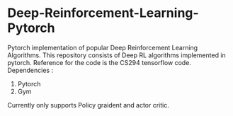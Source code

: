 # Deep-Reinforcement-Learning-Pytorch
Pytorch implementation of popular Deep Reinforcement Learning Algorithms.
This repository consists of Deep RL algorithms implemented in pytorch.
Reference for the code is the CS294 tensorflow code.
Dependencies :
1. Pytorch 
2. Gym

Currently only supports Policy graident and actor critic.
